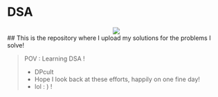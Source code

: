 # DSA
<div align="center">
 <img src="https://repository-images.githubusercontent.com/228240003/fa382e00-1bd2-11eb-992b-34d211d11cc2"/>
</div>
## This is the repository where I upload my solutions for the problems I solve!
 
> POV : Learning DSA !
> + DPcult 
> + Hope I look back at these efforts, happily on one fine day!
> + lol : )   !




